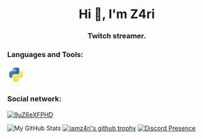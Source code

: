 <h1 align="center">Hi 👋, I'm Z4ri</h1>
<h3 align="center">Twitch streamer.</h3>

<h3 align="left">Languages and Tools:</h3>
<p align="left"> <a href="https://www.python.org" target="_blank" rel="noreferrer"> <img src="https://raw.githubusercontent.com/devicons/devicon/master/icons/python/python-original.svg" alt="python" width="40" height="40"/> </a> </p>

<h3 align="left">Social network:</h3>
<p align="left">
<a href="https://twitch.tv/iamz4ri" target="blank"><img align="center" src="https://raw.githubusercontent.com/rahuldkjain/github-profile-readme-generator/master/src/images/icons/Social/twitch.svg" alt="9uZ6eXFPHD" height="30" width="40" /></a>
</p>

![My GitHub Stats](https://github-readme-stats.vercel.app/api?username=iamz4ri&count_private=true&show_icons=true&theme=tokyonight)
[![iamz4ri's github trophy](https://github-profile-trophy.vercel.app/?username=iamz4ri&row=1)](https://github.com/iamz4ri)
[![Discord Presence](https://lanyard.cnrad.dev/api/931571509556826172)](https://discord.com/users/931571509556826172)

